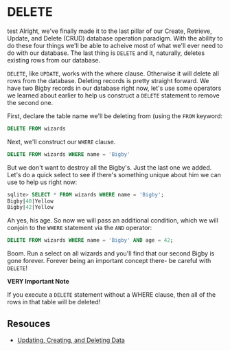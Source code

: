 # DELETE
test
Alright, we've finally made it to the last pillar of our Create, Retrieve, Update, and Delete (CRUD) database operation paradigm. With the ability to do these four things we'll be able to acheive most of what we'll ever need to do with our database. The last thing is `DELETE` and it, naturally, deletes existing rows from our database.

`DELETE`, like `UPDATE`, works with the where clause. Otherwise it will delete all rows from the database. Deleting records is pretty straight forward. We have two Bigby records in our database right now, let's use some operators we learned about earlier to help us construct a `DELETE` statement to remove the second one.

First, declare the table name we'll be deleting from (using the `FROM` keyword:

```sql
DELETE FROM wizards
```

Next, we'll construct our `WHERE` clause.

```sql
DELETE FROM wizards WHERE name = 'Bigby'
```

But we don't want to destroy all the Bigby's. Just the last one we added. Let's do a quick select to see if there's something unique about him we can use to help us right now:

```sql
sqlite> SELECT * FROM wizards WHERE name = 'Bigby';
Bigby|40|Yellow
Bigby|42|Yellow
```

Ah yes, his age. So now we will pass an additional condition, which we will conjoin to the `WHERE` statement via the `AND` operator:

```sql
DELETE FROM wizards WHERE name = 'Bigby' AND age = 42;
```

Boom. Run a select on all wizards and you'll find that our second Bigby is gone forever. Forever being an important concept there- be careful with `DELETE`! 

**VERY Important Note**

If you execute a `DELETE` statement without a WHERE clause, then all of the rows in that table will be deleted!


## Resouces

* [Updating, Creating, and Deleting Data](http://www.padjo.org/tutorials/databases/sql-update-and-delete/)
